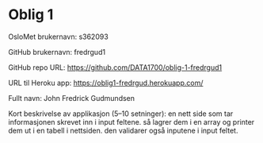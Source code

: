 # Oblig 1

OsloMet brukernavn: s362093

GitHub brukernavn: fredrgud1

GitHub repo URL: https://github.com/DATA1700/oblig-1-fredrgud1

URL til Heroku app: https://oblig1-fredrgud.herokuapp.com/

Fullt navn: John Fredrick Gudmundsen

Kort beskrivelse av applikasjon (5–10 setninger): en nett side
som tar informasjonen skrevet inn i input feltene. så lagrer dem i en array
og printer dem ut i en tabell i nettsiden. den validarer også inputene i input
feltet.

